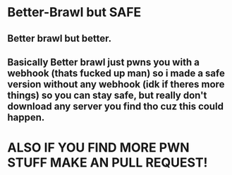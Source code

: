 # Better-Brawl but SAFE
## Better brawl but better.
## Basically Better brawl just pwns you with a webhook (thats fucked up man) so i made a safe version without any webhook (idk if theres more things) so you can stay safe, but really don't download any server you find tho cuz this could happen.

# ALSO IF YOU FIND MORE PWN STUFF MAKE AN PULL REQUEST!

